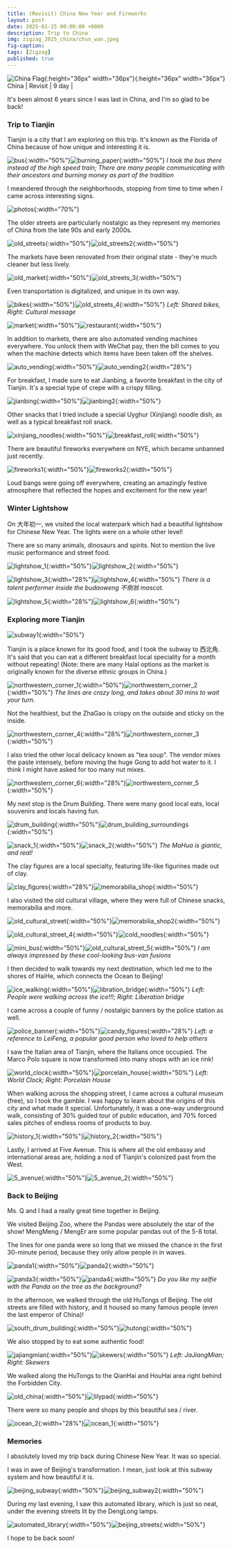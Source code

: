 ```yaml
---
title: (Revisit) China New Year and Fireworks
layout: post
date: 2025-01-25 00:00:00 +0000
description: Trip to China
img: zigzag_2025_china/chun_wan.jpeg
fig-caption:
tags: [Zigzag] 
published: true
---
```


![China Flag]({{site.baseurl}}/assets/img/flags/4x3/cn.svg){:height="36px" width="36px"}{:height="36px" width="36px"} China \| Revisit \| 9 day \|

It's been almost 6 years since I was last in China, and I'm so glad to be back! 

### Trip to Tianjin 

Tianjin is a city that I am exploring on this trip. It's known as the Florida of China because of how unique and interesting it is. 

![bus]({{site.baseurl}}/assets/img/zigzag_2025_china/bus.jpeg){:width="50%"}![burning_paper]({{site.baseurl}}/assets/img/zigzag_2025_china/burning_paper.jpeg){:width="50%"}
*I took the bus there instead of the high speed train; There are many people communicating with their ancestors and burning money as part of the tradition*

I meandered through the neighborhoods, stopping from time to time when I came across interesting signs. 

![photos]({{site.baseurl}}/assets/img/zigzag_2025_china/photos.jpeg){:width="70%"}

The older streets are particularly nostalgic as they represent my memories of China from the late 90s and early 2000s. 

![old_streets]({{site.baseurl}}/assets/img/zigzag_2025_china/old_streets.jpeg){:width="50%"}![old_streets2]({{site.baseurl}}/assets/img/zigzag_2025_china/old_streets2.jpeg){:width="50%"}

The markets have been renovated from their original state - they're much cleaner but less lively. 

![old_market]({{site.baseurl}}/assets/img/zigzag_2025_china/old_market.jpeg){:width="50%"}![old_streets_3]({{site.baseurl}}/assets/img/zigzag_2025_china/old_streets_3.jpeg){:width="50%"}

Even transportation is digitalized, and unique in its own way. 

![bikes]({{site.baseurl}}/assets/img/zigzag_2025_china/bikes.jpeg){:width="50%"}![old_streets_4]({{site.baseurl}}/assets/img/zigzag_2025_china/old_streets_4.jpeg){:width="50%"}
*Left: Shared bikes, Right: Cultural message*

![market]({{site.baseurl}}/assets/img/zigzag_2025_china/market.jpeg){:width="50%"}![restaurant]({{site.baseurl}}/assets/img/zigzag_2025_china/restaurant.jpeg){:width="50%"}

In addition to markets, there are also automated vending machines everywhere. You unlock them with WeChat pay, then the bill comes to you when the machine detects which items have been taken off the shelves. 

![auto_vending]({{site.baseurl}}/assets/img/zigzag_2025_china/auto_vending.jpeg){:width="50%"}![auto_vending2]({{site.baseurl}}/assets/img/zigzag_2025_china/auto_vending2.jpeg){:width="28%"}

For breakfast, I made sure to eat Jianbing, a favorite breakfast in the city of Tianjin. It's a special type of crepe with a crispy filling. 

![jianbing]({{site.baseurl}}/assets/img/zigzag_2025_china/jianbing.jpeg){:width="50%"}![jianbing2]({{site.baseurl}}/assets/img/zigzag_2025_china/jianbing2.jpeg){:width="50%"}

Other snacks that I tried include a special Uyghur (Xinjiang) noodle dish, as well as a typical breakfast roll snack. 

![xinjiang_noodles]({{site.baseurl}}/assets/img/zigzag_2025_china/xinjiang_noodles.jpeg){:width="50%"}![breakfast_roll]({{site.baseurl}}/assets/img/zigzag_2025_china/breakfast_roll.jpeg){:width="50%"}

There are beautiful fireworks everywhere on NYE, which became unbanned just recently. 

![fireworks1]({{site.baseurl}}/assets/img/zigzag_2025_china/fireworks1.jpeg){:width="50%"}![fireworks2]({{site.baseurl}}/assets/img/zigzag_2025_china/fireworks2.jpeg){:width="50%"}

Loud bangs were going off everywhere, creating an amazingly festive atmosphere that reflected the hopes and excitement for the new year! 

### Winter Lightshow 

On 大年初一, we visited the local waterpark which had a beautiful lightshow for Chinese New Year. The lights were on a whole other level! 

There are so many animals, dinosaurs and spirits. Not to mention the live music performance and street food.

![lightshow_1]({{site.baseurl}}/assets/img/zigzag_2025_china/lightshow_1.jpeg){:width="50%"}![lightshow_2]({{site.baseurl}}/assets/img/zigzag_2025_china/lightshow_2.jpeg){:width="50%"}

![lightshow_3]({{site.baseurl}}/assets/img/zigzag_2025_china/lightshow_3.jpeg){:width="28%"}![lightshow_4]({{site.baseurl}}/assets/img/zigzag_2025_china/lightshow_4.jpeg){:width="50%"}
*There is a talent performer inside the budaoweng 不倒翁 mascot.*

![lightshow_5]({{site.baseurl}}/assets/img/zigzag_2025_china/lightshow_5.jpeg){:width="28%"}![lightshow_6]({{site.baseurl}}/assets/img/zigzag_2025_china/lightshow_6.jpeg){:width="50%"}

### Exploring more Tianjin

![subway1]({{site.baseurl}}/assets/img/zigzag_2025_china/subway1.jpeg){:width="50%"}

Tianjin is a place known for its good food, and I took the subway to 西北角. It's said that you can eat a different breakfast local speciality for a month without repeating! (Note: there are many Halal options as the market is originally known for the diverse ethnic groups in China.)

![northwestern_corner_1]({{site.baseurl}}/assets/img/zigzag_2025_china/northwestern_corner_1.jpeg){:width="50%"}![northwestern_corner_2]({{site.baseurl}}/assets/img/zigzag_2025_china/northwestern_corner_2.jpeg){:width="50%"}
*The lines are crazy long, and takes about 30 mins to wait your turn.*

Not the healthiest, but the ZhaGao is crispy on the outside and sticky on the inside. 

![northwestern_corner_4]({{site.baseurl}}/assets/img/zigzag_2025_china/northwestern_corner_4.jpeg){:width="28%"}![northwestern_corner_3]({{site.baseurl}}/assets/img/zigzag_2025_china/northwestern_corner_3.jpeg){:width="50%"}

I also tried the other local delicacy known as "tea soup". The vendor mixes the paste intensely, before moving the huge Gong to add hot water to it. I think I might have asked for too many nut mixes.

![northwestern_corner_6]({{site.baseurl}}/assets/img/zigzag_2025_china/northwestern_corner_6.jpeg){:width="28%"}![northwestern_corner_5]({{site.baseurl}}/assets/img/zigzag_2025_china/northwestern_corner_5.jpeg){:width="50%"}

My next stop is the Drum Building. There were many good local eats, local souvenirs and locals having fun. 

![drum_building]({{site.baseurl}}/assets/img/zigzag_2025_china/drum_building.jpeg){:width="50%"}![drum_building_surroundings]({{site.baseurl}}/assets/img/zigzag_2025_china/drum_building_surroundings.jpeg){:width="50%"}

![snack_1]({{site.baseurl}}/assets/img/zigzag_2025_china/snack_1.jpeg){:width="50%"}![snack_2]({{site.baseurl}}/assets/img/zigzag_2025_china/snack_2.jpeg){:width="50%"}
*The MaHua is giantic, and real!*

The clay figures are a local specialty, featuring life-like figurines made out of clay.

![clay_figures]({{site.baseurl}}/assets/img/zigzag_2025_china/clay_figures.jpeg){:width="28%"}![memorabilia_shop]({{site.baseurl}}/assets/img/zigzag_2025_china/memorabilia_shop.jpeg){:width="50%"}

I also visited the old cultural village, where they were full of Chinese snacks, memorabilia and more. 

![old_cultural_street]({{site.baseurl}}/assets/img/zigzag_2025_china/old_cultural_street.jpeg){:width="50%"}![memorabilia_shop2]({{site.baseurl}}/assets/img/zigzag_2025_china/memorabilia_shop2.jpeg){:width="50%"}

![old_cultural_street_4]({{site.baseurl}}/assets/img/zigzag_2025_china/old_cultural_street_4.jpeg){:width="50%"}![cold_noodles]({{site.baseurl}}/assets/img/zigzag_2025_china/cold_noodles.jpeg){:width="50%"}

![mini_bus]({{site.baseurl}}/assets/img/zigzag_2025_china/mini_bus.jpeg){:width="50%"}![old_cultural_street_5]({{site.baseurl}}/assets/img/zigzag_2025_china/old_cultural_street_5.jpeg){:width="50%"}
*I am always impressed by these cool-looking bus-van fusions*

I then decided to walk towards my next destination, which led me to the shores of HaiHe, which connects the Ocean to Beijing!

![ice_walking]({{site.baseurl}}/assets/img/zigzag_2025_china/ice_walking.jpeg){:width="50%"}![libration_bridge]({{site.baseurl}}/assets/img/zigzag_2025_china/libration_bridge.jpeg){:width="50%"}
*Left: People were walking across the ice!!!; Right: Liberation bridge*

I came across a couple of funny / nostalgic banners by the police station as well. 

![police_banner]({{site.baseurl}}/assets/img/zigzag_2025_china/police_banner.jpeg){:width="50%"}![candy_figures]({{site.baseurl}}/assets/img/zigzag_2025_china/candy_figures.jpeg){:width="28%"}
*Left: a reference to LeiFeng, a popular good person who loved to help others*

I saw the Italian area of Tianjin, where the Italians once occupied. The Marco Polo square is now transformed into many shops with an ice rink! 

![world_clock]({{site.baseurl}}/assets/img/zigzag_2025_china/world_clock.jpeg){:width="50%"}![porcelain_house]({{site.baseurl}}/assets/img/zigzag_2025_china/porcelain_house.jpeg){:width="50%"}
*Left: World Clock; Right: Porcelain House*

When walking across the shopping street, I came across a cultural museum (free), so I took the gamble. I was happy to learn about the origins of this city and what made it special. Unfortunately, it was a one-way underground walk, consisting of 30% guided tour of public education, and 70% forced sales pitches of endless rooms of products to buy. 

![history_1]({{site.baseurl}}/assets/img/zigzag_2025_china/history_1.jpeg){:width="50%"}![history_2]({{site.baseurl}}/assets/img/zigzag_2025_china/history_2.jpeg){:width="50%"}

Lastly, I arrived at Five Avenue. This is where all the old embassy and international areas are, holding a nod of Tianjin's colonized past from the West. 

![5_avenue]({{site.baseurl}}/assets/img/zigzag_2025_china/5_avenue.jpeg){:width="50%"}![5_avenue_2]({{site.baseurl}}/assets/img/zigzag_2025_china/5_avenue_2.jpeg){:width="50%"}

### Back to Beijing

Ms. Q and I had a really great time together in Beijing. 

We visited Beijing Zoo, where the Pandas were absolutely the star of the show! MengMeng / MengEr are some popular pandas out of the 5-8 total. 

The lines for one panda were so long that we missed the chance in the first 30-minute period, because they only allow people in in waves. 

![panda1]({{site.baseurl}}/assets/img/zigzag_2025_china/panda1.jpeg){:width="50%"}![panda2]({{site.baseurl}}/assets/img/zigzag_2025_china/panda2.jpeg){:width="50%"}

![panda3]({{site.baseurl}}/assets/img/zigzag_2025_china/panda3.jpeg){:width="50%"}![panda4]({{site.baseurl}}/assets/img/zigzag_2025_china/panda4.jpeg){:width="50%"}
*Do you like my selfie with the Panda on the tree as the background?*

In the afternoon, we walked through the old HuTongs of Beijing. The old streets are filled with history, and it housed so many famous people (even the last emperor of China)!

![south_drum_building]({{site.baseurl}}/assets/img/zigzag_2025_china/south_drum_building.jpeg){:width="50%"}![hutong]({{site.baseurl}}/assets/img/zigzag_2025_china/hutong.jpeg){:width="50%"}

We also stopped by to eat some authentic food! 

![jajiangmian]({{site.baseurl}}/assets/img/zigzag_2025_china/jajiangmian.jpeg){:width="50%"}![skewers]({{site.baseurl}}/assets/img/zigzag_2025_china/skewers.jpeg){:width="50%"}
*Left: JaJiangMian; Right: Skewers*

We walked along the HuTongs to the QianHai and HouHai area right behind the Forbidden City. 

![old_china]({{site.baseurl}}/assets/img/zigzag_2025_china/old_china.jpeg){:width="50%"}![lilypad]({{site.baseurl}}/assets/img/zigzag_2025_china/lilypad.jpeg){:width="50%"}

There were so many people and shops by this beautiful sea / river. 

![ocean_2]({{site.baseurl}}/assets/img/zigzag_2025_china/ocean_2.jpeg){:width="28%"}![ocean_1]({{site.baseurl}}/assets/img/zigzag_2025_china/ocean_1.jpeg){:width="50%"}

### Memories

I absolutely loved my trip back during Chinese New Year. It was so special. 

I was in awe of Beijing's transformation. I mean, just look at this subway system and how beautiful it is.

![beijing_subway]({{site.baseurl}}/assets/img/zigzag_2025_china/beijing_subway.jpeg){:width="50%"}![beijing_subway2]({{site.baseurl}}/assets/img/zigzag_2025_china/beijing_subway2.jpeg){:width="50%"}

During my last evening, I saw this automated library, which is just so neat, under the evening streets lit by the DengLong lamps. 

![automated_library]({{site.baseurl}}/assets/img/zigzag_2025_china/automated_library.jpeg){:width="50%"}![beijing_streets]({{site.baseurl}}/assets/img/zigzag_2025_china/beijing_streets.jpeg){:width="50%"}

I hope to be back soon! 

